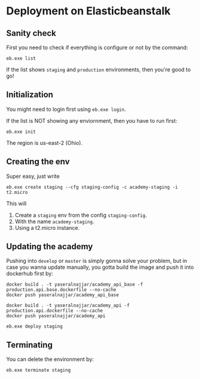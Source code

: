 # Deployment on Elasticbeanstalk

## Sanity check

First you need to check if everything is configure or not by the command:

```text
eb.exe list
```

If the list shows `staging` and `production` environments, then you're good to go!

## Initialization

You might need to login first using `eb.exe login`.

If the list is NOT showing any enviornment, then you have to run first:

```text
eb.exe init
```

The region is us-east-2 \(Ohio\).

##  Creating the env

Super easy, just write

```text
eb.exe create staging --cfg staging-config -c academy-staging -i t2.micro
```

This will

1. Create a `staging` env from the config `staging-config`.
2. With the name `academy-staging`.
3. Using a t2.micro instance.

##  Updating the academy

Pushing into `develop` or `master` is simply gonna solve your problem, but in case you wanna update manually, you gotta build the image and push it into dockerhub first by:

```text
docker build . -t yaseralnajjar/academy_api_base -f production.api.base.dockerfile --no-cache
docker push yaseralnajjar/academy_api_base

docker build . -t yaseralnajjar/academy_api -f production.api.dockerfile --no-cache
docker push yaseralnajjar/academy_api

eb.exe deploy staging
```

##  Terminating

You can delete the environment by:

```text
eb.exe terminate staging
```

